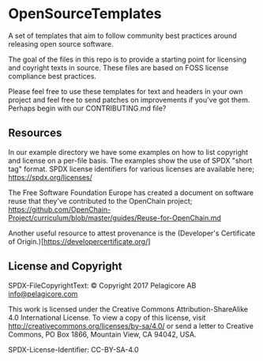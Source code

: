 # OpenSourceTemplates
A set of templates that aim to follow community best practices around
releasing open source software.

The goal of the files in this repo is to provide a starting point for
licensing and coyright texts in source. These files are based on FOSS
license compliance best practices.

Please feel free to use these templates for text and headers in your
own project and feel free to send patches on improvements if you've
got them. Perhaps begin with our CONTRIBUTING.md file?

## Resources

In our example directory we have some examples on how to list
copyright and license on a per-file basis. The examples show the use
of SPDX "short tag" format. SPDX license identifiers for
various licenses are available here; https://spdx.org/licenses/

The Free Software Foundation Europe has created a document on software
reuse that they've contributed to the OpenChain project;
https://github.com/OpenChain-Project/curriculum/blob/master/guides/Reuse-for-OpenChain.md

Another useful resource to attest provenance is the (Developer's Certificate of Origin.)[https://developercertificate.org/]

## License and Copyright

SPDX-FileCopyrightText: © Copyright 2017 Pelagicore AB <info@pelagicore.com>

This work is licensed under the Creative Commons
Attribution-ShareAlike 4.0 International License. To view a copy of
this license, visit http://creativecommons.org/licenses/by-sa/4.0/ or
send a letter to Creative Commons, PO Box 1866, Mountain View, CA
94042, USA.

SPDX-License-Identifier: CC-BY-SA-4.0
